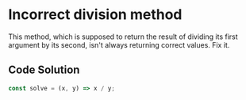 # Incorrect division method

This method, which is supposed to return the result of dividing its first argument by its second, isn't always returning correct values. Fix it.

## Code Solution

```js
const solve = (x, y) => x / y;

```